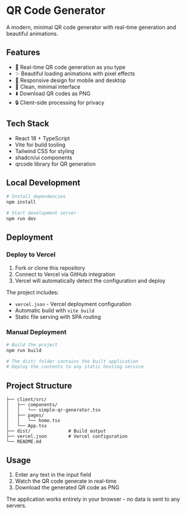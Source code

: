 # QR Code Generator

A modern, minimal QR code generator with real-time generation and beautiful animations.

## Features

- 🔄 Real-time QR code generation as you type
- ✨ Beautiful loading animations with pixel effects
- 📱 Responsive design for mobile and desktop
- 🎨 Clean, minimal interface
- ⬇️ Download QR codes as PNG
- 🔒 Client-side processing for privacy

## Tech Stack

- React 18 + TypeScript
- Vite for build tooling
- Tailwind CSS for styling
- shadcn/ui components
- qrcode library for QR generation

## Local Development

```bash
# Install dependencies
npm install

# Start development server
npm run dev
```

## Deployment

### Deploy to Vercel

1. Fork or clone this repository
2. Connect to Vercel via GitHub integration
3. Vercel will automatically detect the configuration and deploy

The project includes:
- `vercel.json` - Vercel deployment configuration
- Automatic build with `vite build`
- Static file serving with SPA routing

### Manual Deployment

```bash
# Build the project
npm run build

# The dist/ folder contains the built application
# Deploy the contents to any static hosting service
```

## Project Structure

```
├── client/src/
│   ├── components/
│   │   └── simple-qr-generator.tsx
│   ├── pages/
│   │   └── home.tsx
│   └── App.tsx
├── dist/              # Build output
├── vercel.json        # Vercel configuration
└── README.md
```

## Usage

1. Enter any text in the input field
2. Watch the QR code generate in real-time
3. Download the generated QR code as PNG

The application works entirely in your browser - no data is sent to any servers.